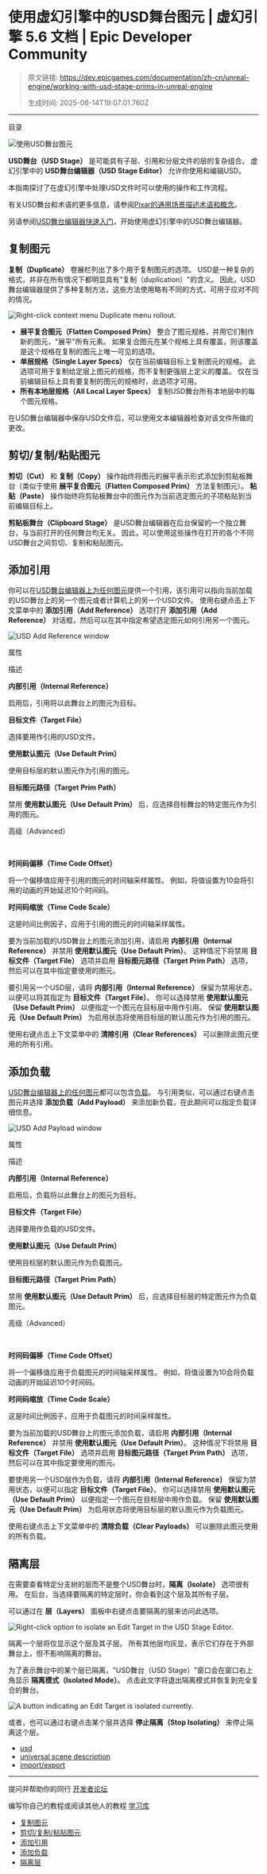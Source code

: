 # 使用虚幻引擎中的USD舞台图元 | 虚幻引擎 5.6 文档 | Epic Developer Community

> 原文链接: https://dev.epicgames.com/documentation/zh-cn/unreal-engine/working-with-usd-stage-prims-in-unreal-engine
> 
> 生成时间: 2025-06-14T19:07:01.760Z

---

目录

![使用USD舞台图元](https://dev.epicgames.com/community/api/documentation/image/983505ae-be36-48d7-9cbb-14f98f7c2760?resizing_type=fill&width=1920&height=335)

**USD舞台（USD Stage）** 是可能具有子层、引用和分层文件的层的复杂组合。 虚幻引擎中的 **USD舞台编辑器（USD Stage Editor）** 允许你使用和编辑USD。

本指南探讨了在虚幻引擎中处理USD文件时可以使用的操作和工作流程。

有关USD舞台和术语的更多信息，请参阅[Pixar的通用场景描述术语和概念](https://graphics.pixar.com/usd/release/glossary.html#usd术语表-舞台)。

另请参阅[USD舞台编辑器快速入门](/documentation/zh-cn/unreal-engine/usd-stage-editor-quick-start-in-unreal-engine)，开始使用虚幻引擎中的USD舞台编辑器。

## 复制图元

**复制（Duplicate）** 卷展栏列出了多个用于复制图元的选项。 USD是一种复杂的格式，并非在所有情况下都明显具有"复制（duplication）"的含义。 因此，USD舞台编辑器提供了多种复制方法，这些方法使用略有不同的方式，可用于应对不同的情况。

![Right-click context menu Duplicate menu rollout.](https://d1iv7db44yhgxn.cloudfront.net/documentation/images/ec7300f2-5079-423c-8197-bd71964b2f2b/5_1-usd-stage-editor-duplicate-options.png)

-   **展平复合图元（Flatten Composed Prim）** 整合了图元规格，并用它们制作新的图元，"展平"所有元素。 如果复合图元在某个规格上具有覆盖，则该覆盖是这个规格在复制的图元上唯一可见的选项。
-   **单层规格（Single Layer Specs）** 仅在当前编辑目标上复制图元的规格。 此选项可用于复制给定层上图元的规格，而不复制更强层上定义的覆盖。 仅在当前编辑目标上具有要复制的图元的规格时，此选项才可用。
-   **所有本地层规格（All Local Layer Specs）** 复制USD舞台所有本地层中的每个图元规格。

在USD舞台编辑器中保存USD文件后，可以使用文本编辑器检查对该文件所做的更改。

## 剪切/复制/粘贴图元

**剪切（Cut）** 和 **复制（Copy）** 操作始终将图元的展平表示形式添加到剪贴板舞台（类似于使用 **展平复合图元（Flatten Composed Prim）** 方法复制图元）。 **粘贴（Paste）** 操作始终将剪贴板舞台中的图元作为当前选定图元的子项粘贴到当前编辑目标上。

**剪贴板舞台（Clipboard Stage）** 是USD舞台编辑器在后台保留的一个独立舞台，与当前打开的任何舞台均无关。 因此，可以使用这些操作在打开的各个不同USD舞台之间剪切、复制和粘贴图元。

## 添加引用

你可以在[USD舞台编辑器上为任何图元](/documentation/zh-cn/unreal-engine/usd-stage-editor-quick-start-in-unreal-engine#3%E5%90%91usd%E8%88%9E%E5%8F%B0actor%E6%B7%BB%E5%8A%A0%E6%96%B0%E5%9B%BE%E5%85%83)提供一个引用，该引用可以指向当前加载的USD舞台上的另一个图元或者计算机上的另一个USD文件。 使用右键点击上下文菜单中的 **添加引用（Add Reference）** 选项打开 **添加引用（Add Reference）** 对话框，然后可以在其中指定希望选定图元如何引用另一个图元。

![USD Add Reference window](https://d1iv7db44yhgxn.cloudfront.net/documentation/images/0fee25e8-9ba3-4eda-82ac-378032758d44/5_1-usd-stage-editor-add-reference-window.png)

属性

描述

**内部引用（Internal Reference）**

启用后，引用将以此舞台上的图元为目标。

**目标文件（Target File）**

选择要用作引用的USD文件。

**使用默认图元（Use Default Prim）**

使用目标层的默认图元作为引用的图元。

**目标图元路径（Target Prim Path）**

禁用 **使用默认图元（Use Default Prim）** 后，应选择目标舞台的特定图元作为引用的图元。

高级（Advanced）

 

**时间码偏移（Time Code Offset）**

将一个偏移值应用于引用的图元的时间轴采样属性。 例如，将值设置为10会将引用的动画的开始延迟10个时间码。

**时间码缩放（Time Code Scale）**

这是时间比例因子，应用于引用的图元的时间轴采样属性。

要为当前加载的USD舞台上的图元添加引用，请启用 **内部引用（Internal Reference）** 并禁用 **使用默认图元（Use Default Prim）**。 这种情况下将禁用 **目标文件（Target File）** 选项并启用 **目标图元路径（Target Prim Path）** 选项，然后可以在其中指定要使用的图元。

要引用另一个USD层，请将 **内部引用（Internal Reference）** 保留为禁用状态，以便可以将其指定为 **目标文件（Target File）**。 你可以选择禁用 **使用默认图元（Use Default Prim）** 以便指定一个图元在目标层中用作引用。 保留 **使用默认图元（Use Default Prim）** 为启用状态将使用目标层的默认图元作为引用的图元。

使用右键点击上下文菜单中的 **清除引用（Clear References）** 可以删除此图元使用的所有引用。

## 添加负载

[USD舞台编辑器上的任何图元](/documentation/zh-cn/unreal-engine/usd-stage-editor-quick-start-in-unreal-engine#3%E5%90%91usd%E8%88%9E%E5%8F%B0actor%E6%B7%BB%E5%8A%A0%E6%96%B0%E5%9B%BE%E5%85%83)都可以包含[负载](https://graphics.pixar.com/usd/release/glossary.html#usd术语表-负载)。 与引用类似，可以通过右键点击图元并选择 **添加负载（Add Payload）** 来添加新负载，在此期间可以指定负载详细信息。

![USD Add Payload window](https://d1iv7db44yhgxn.cloudfront.net/documentation/images/78e60c61-337c-4245-a9fc-551e6f975ac0/5_1-usd-stage-editor-add-payload-window.png)

属性

描述

**内部引用（Internal Reference）**

启用后，负载将以此舞台上的图元为目标。

**目标文件（Target File）**

选择要用作负载的USD文件。

**使用默认图元（Use Default Prim）**

使用目标层的默认图元作为负载图元。

**目标图元路径（Target Prim Path）**

禁用 **使用默认图元（Use Default Prim）** 后，应选择目标层的特定图元作为负载图元。

高级（Advanced）

 

**时间码偏移（Time Code Offset）**

将一个偏移值应用于负载图元的时间轴采样属性。 例如，将值设置为10会将负载动画的开始延迟10个时间码。

**时间码缩放（Time Code Scale）**

这是时间比例因子，应用于负载图元的时间采样属性。

要为当前加载的USD舞台上的图元添加负载，请启用 **内部引用（Internal Reference）** 并禁用 **使用默认图元（Use Default Prim）**。 这种情况下将禁用 **目标文件（Target File）** 选项并启用 **目标图元路径（Target Prim Path）** 选项，然后可以在其中指定要使用的图元。

要使用另一个USD层作为负载，请将 **内部引用（Internal Reference）** 保留为禁用状态，以便可以指定 **目标文件（Target File）**。 你可以选择禁用 **使用默认图元（Use Default Prim）** 以便指定一个图元在目标层中用作负载。 保留 **使用默认图元（Use Default Prim）** 为启用状态将使用目标层的默认图元作为负载图元。

使用右键点击上下文菜单中的 **清除负载（Clear Payloads）** 可以删除此图元使用的所有负载。

## 隔离层

在需要查看特定分支树的层而不是整个USD舞台时，**隔离（Isolate）** 选项很有用。 在后台，当选择要隔离的特定层时，你会看到这个层及其所有子层。

可以通过在 **层（Layers）** 面板中右键点击要隔离的层来访问此选项。

![Right-click option to isolate an Edit Target in the USD Stage Editor.](https://d1iv7db44yhgxn.cloudfront.net/documentation/images/1957bee1-ae60-4339-9332-bc4fb9156d61/5_1-usd-stage-editor-isolate-edit-target-option.png)

隔离一个层将仅显示这个层及其子层。 所有其他层均灰显，表示它们存在于外部舞台上，但不影响隔离的舞台。

为了表示舞台中的某个层已隔离，"USD舞台（USD Stage）"窗口会在窗口右上角显示 **隔离模式（Isolated Mode）**。 点击此文字将退出隔离模式并恢复到完全复合的舞台。

![A button indicating an Edit Target is isolated currently.](https://d1iv7db44yhgxn.cloudfront.net/documentation/images/083f454c-ad39-456f-9601-f950f41aa4f6/5_1-usd-stage-editor-isolated-mod-indicator.png)

或者，也可以通过右键点击某个层并选择 **停止隔离（Stop Isolating）** 来停止隔离这个层。

-   [usd](https://dev.epicgames.com/community/search?query=usd)
-   [universal scene description](https://dev.epicgames.com/community/search?query=universal%20scene%20description)
-   [import/export](https://dev.epicgames.com/community/search?query=import%2Fexport)

* * *

提问并帮助你的同行 [开发者论坛](https://forums.unrealengine.com/categories?tag=unreal-engine)

编写你自己的教程或阅读其他人的教程 [学习库](https://dev.epicgames.com/community/unreal-engine/learning)

-   [复制图元](/documentation/zh-cn/unreal-engine/working-with-usd-stage-prims-in-unreal-engine#%E5%A4%8D%E5%88%B6%E5%9B%BE%E5%85%83)
-   [剪切/复制/粘贴图元](/documentation/zh-cn/unreal-engine/working-with-usd-stage-prims-in-unreal-engine#%E5%89%AA%E5%88%87/%E5%A4%8D%E5%88%B6/%E7%B2%98%E8%B4%B4%E5%9B%BE%E5%85%83)
-   [添加引用](/documentation/zh-cn/unreal-engine/working-with-usd-stage-prims-in-unreal-engine#%E6%B7%BB%E5%8A%A0%E5%BC%95%E7%94%A8)
-   [添加负载](/documentation/zh-cn/unreal-engine/working-with-usd-stage-prims-in-unreal-engine#%E6%B7%BB%E5%8A%A0%E8%B4%9F%E8%BD%BD)
-   [隔离层](/documentation/zh-cn/unreal-engine/working-with-usd-stage-prims-in-unreal-engine#%E9%9A%94%E7%A6%BB%E5%B1%82)